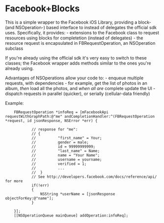 
Facebook+Blocks
===============

This is a simple wrapper to the Facebook iOS Library, providing a block- (and NSOperation-) based interface to instead of delegates the official sdk uses.  Specifically, it provides:
	- extensions to the Facebook class to request resources using blocks for completetion (instead of delegates)
	- the resource request is encapsulated in FBRequestOperation, an NSOperation subclass

If you're already using the official sdk it's very easy to switch to these classes; the Facebook wrapper adds methods similar to the ones you're already using.

Advantages of NSOperations allow your code to:
	- enqueue multiple requests, with dependencies
		- for example, get the list of photos in an album, *then* load all the photos, and *when all are* complete update the UI
	- dispatch requests in parallel (quicker), or serially (cellular-data friendly)


Example:

		
		FBRequestOperation *infoReq = [mFacebookApi requestWithGraphPath:@"me" andCompletionHandler:^(FBRequestOperation *request, id jsonResponse, NSError *err) {

				// response for "me":
				// {
				//			"first_name" = Your;
				//			gender = male;
				//			id = 99999999999;
				//			"last_name" = Name;
				//			name = "Your Name";
				//			username = yourname;
				//			verified = 1;
				//			...
				//	}
				// See http://developers.facebook.com/docs/reference/api/ for more
				if(!err)
				{
					NSString *userName = [jsonResponse objectForKey:@"name"];
				}
			
		}]; 
		[[NSOperationQueue mainQueue] addOperation:infoReq];
